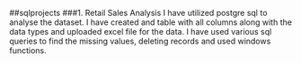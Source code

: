 ##sqlprojects
###1. Retail Sales Analysis
I have utilized postgre sql to analyse the dataset.
I have created and table with all columns along with the data types and uploaded excel file for the data.
I have used various sql queries to find the missing values, deleting records and used windows functions.
